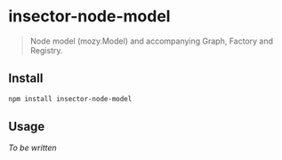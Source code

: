 # insector-node-model

> Node model (mozy.Model) and accompanying Graph, Factory and Registry.

## Install

```sh
npm install insector-node-model
```

## Usage

*To be written*
